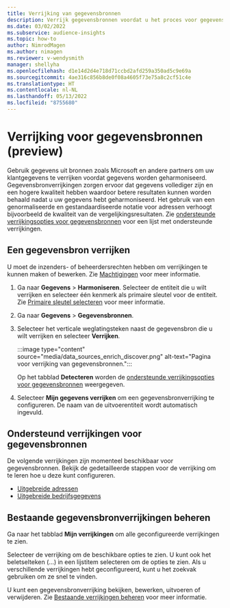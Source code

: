 ```yaml
---
title: Verrijking van gegevensbronnen
description: Verrijk gegevensbronnen voordat u het proces voor gegevensharmonisatie doorloopt.
ms.date: 03/02/2022
ms.subservice: audience-insights
ms.topic: how-to
author: NimrodMagen
ms.author: nimagen
ms.reviewer: v-wendysmith
manager: shellyha
ms.openlocfilehash: d1e14d2d4e718d71ccbd2afd259a350ad5c9e69a
ms.sourcegitcommit: 4ae316c856b8de0f08a4605f73e75a8c2cf51c4e
ms.translationtype: HT
ms.contentlocale: nl-NL
ms.lasthandoff: 05/13/2022
ms.locfileid: "8755680"
---
```

# <a name="enrichment-for-data-sources-preview"></a>Verrijking voor gegevensbronnen (preview)

Gebruik gegevens uit bronnen zoals Microsoft en andere partners om uw klantgegevens te verrijken voordat gegevens worden geharmoniseerd. Gegevensbronverrijkingen zorgen ervoor dat gegevens vollediger zijn en een hogere kwaliteit hebben waardoor betere resultaten kunnen worden behaald nadat u uw gegevens hebt geharmoniseerd. Het gebruik van een genormaliseerde en gestandaardiseerde notatie voor adressen verhoogt bijvoorbeeld de kwaliteit van de vergelijkingsresultaten. Zie [ondersteunde verrijkingsopties voor gegevensbronnen](#supported-data-source-enrichments) voor een lijst met ondersteunde verrijkingen.

## <a name="enrich-a-data-source"></a>Een gegevensbron verrijken

U moet de inzenders- of beheerdersrechten hebben om verrijkingen te kunnen maken of bewerken. Zie [Machtigingen](permissions.md) voor meer informatie.  

1. Ga naar **Gegevens** > **Harmoniseren**. Selecteer de entiteit die u wilt verrijken en selecteer één kenmerk als primaire sleutel voor de entiteit. Zie [Primaire sleutel selecteren](map-entities.md#select-primary-key-and-semantic-type-for-attributes) voor meer informatie.

1. Ga naar **Gegevens** > **Gegevensbronnen**.

1. Selecteer het verticale weglatingsteken naast de gegevensbron die u wilt verrijken en selecteer **Verrijken**.

   :::image type="content" source="media/data_sources_enrich_discover.png" alt-text="Pagina voor verrijking van gegevensbronnen.":::

   Op het tabblad **Detecteren** worden de [ondersteunde verrijkingsopties voor gegevensbronnen](#supported-data-source-enrichments) weergegeven.

1. Selecteer **Mijn gegevens verrijken** om een gegevensbronverrijking te configureren. De naam van de uitvoerentiteit wordt automatisch ingevuld.

## <a name="supported-data-source-enrichments"></a>Ondersteund verrijkingen voor gegevensbronnen

De volgende verrijkingen zijn momenteel beschikbaar voor gegevensbronnen. Bekijk de gedetailleerde stappen voor de verrijking om te leren hoe u deze kunt configureren.

- [Uitgebreide adressen](enrichment-enhanced-addresses.md)
- [Uitgebreide bedrijfsgegevens](enrichment-enhanced-company-data.md)

## <a name="manage-existing-data-source-enrichments"></a>Bestaande gegevensbronverrijkingen beheren

Ga naar het tabblad **Mijn verrijkingen** om alle geconfigureerde verrijkingen te zien.

Selecteer de verrijking om de beschikbare opties te zien. U kunt ook het beletselteken (...) in een lijstitem selecteren om de opties te zien. Als u verschillende verrijkingen hebt geconfigureerd, kunt u het zoekvak gebruiken om ze snel te vinden.

U kunt een gegevensbronverrijking bekijken, bewerken, uitvoeren of verwijderen. Zie [Bestaande verrijkingen beheren](enrichment-hub.md) voor meer informatie.
